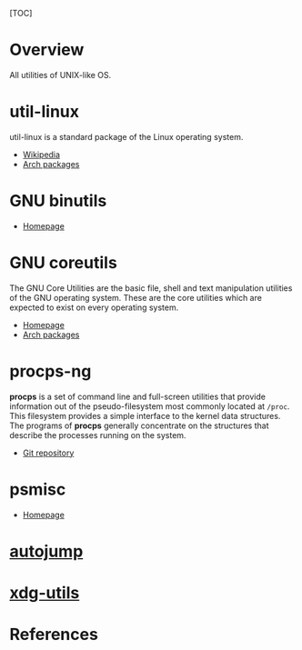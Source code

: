 [TOC]

# Overview
All utilities of UNIX-like OS.

# util-linux
util-linux is a standard package of the Linux operating system.

- [Wikipedia](https://en.wikipedia.org/wiki/Util-linux)
- [Arch packages](https://www.archlinux.org/packages/core/x86_64/util-linux/)

# GNU binutils
- [Homepage][1]

# GNU coreutils
The GNU Core Utilities are the basic file, shell and text manipulation utilities of the GNU operating system.
These are the core utilities which are expected to exist on every operating system.

- [Homepage](http://www.gnu.org/software/coreutils/coreutils.html)
- [Arch packages](https://www.archlinux.org/packages/core/x86_64/coreutils/)

# procps-ng
**procps** is a set of command line and full-screen utilities that provide information out of the pseudo-filesystem most commonly located at `/proc`. This filesystem provides a simple interface to the kernel data structures. The programs of **procps** generally concentrate on the structures that describe the processes running on the system.

- [Git repository](https://gitlab.com/procps-ng/procps)

# psmisc
- [Homepage](http://psmisc.sourceforge.net/index.html)

# [autojump](https://github.com/wting/autojump)

# [xdg-utils][2]

# References
[1]: https://www.gnu.org/software/binutils/ "GNU binutils"
[2]: https://www.freedesktop.org/wiki/Software/xdg-utils/ "xdg-utils"
